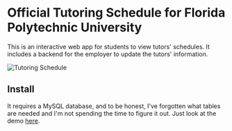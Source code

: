 # Official Tutoring Schedule for Florida Polytechnic University
This is an interactive web app for students to view tutors' schedules.
It includes a backend for the employer to update the tutors' information.


![Tutoring Schedule](http://www.gabeh.info/projects/tutoring.png "Tutoring Schedule")

## Install
It requires a MySQL database, and to be honest, I've forgotten what tables are
needed and I'm not spending the time to figure it out. Just look at the demo
[here](http://www.gabeh.info/projects/tutoring-schedule/).
